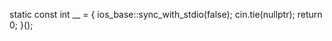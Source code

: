 static const int __ = []() {
    ios_base::sync_with_stdio(false);
    cin.tie(nullptr);
    return 0;
}();